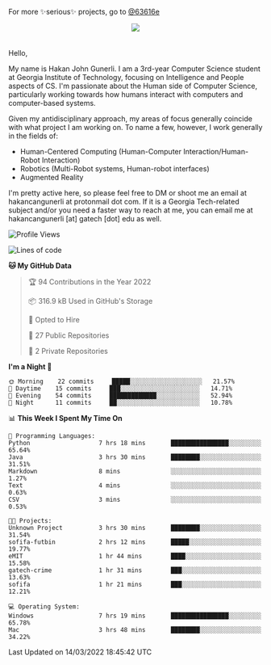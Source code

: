 For more ✨serious✨ projects, go to [@63616e](https://github.com/63616e)

<div> 
<center> <img src="https://gist.githubusercontent.com/hakancangunerli/80137ecc5d849c99c01262a70f0efce0/raw/c08047c6881a89ff5eff068b4e9a64bc49438c7f/ye.png"/>
 </center>

</div>
<br>
<br>
Hello,

My name is Hakan John Gunerli. I am a 3rd-year Computer Science student at Georgia Institute of Technology, focusing on Intelligence and People aspects of CS. I'm passionate about the Human side of Computer Science, particularly working towards how humans interact with computers and computer-based systems.


Given my antidisciplinary approach, my areas of focus generally coincide with what project I am working on. To name a few, however, I work generally in the fields of:

- Human-Centered Computing (Human-Computer Interaction/Human-Robot Interaction) 
- Robotics (Multi-Robot systems, Human-robot interfaces)
- Augmented Reality



I'm pretty active here, so please feel free to DM or shoot me an email at hakancangunerli at protonmail dot com. If it is a Georgia Tech-related subject and/or you need a faster way to reach at me, you can email me at hakancangunerli [at] gatech [dot] edu as well.

 </div>
 
 </div>


<!--START_SECTION:waka-->
![Profile Views](http://img.shields.io/badge/Profile%20Views-2-blue)

![Lines of code](https://img.shields.io/badge/From%20Hello%20World%20I%27ve%20Written-175%20Thousand%20lines%20of%20code-blue)

**🐱 My GitHub Data** 

> 🏆 94 Contributions in the Year 2022
 > 
> 📦 316.9 kB Used in GitHub's Storage 
 > 
> 💼 Opted to Hire
 > 
> 📜 27 Public Repositories 
 > 
> 🔑 2 Private Repositories  
 > 
**I'm a Night 🦉** 

```text
🌞 Morning    22 commits     █████░░░░░░░░░░░░░░░░░░░░   21.57% 
🌆 Daytime    15 commits     ███░░░░░░░░░░░░░░░░░░░░░░   14.71% 
🌃 Evening    54 commits     █████████████░░░░░░░░░░░░   52.94% 
🌙 Night      11 commits     ██░░░░░░░░░░░░░░░░░░░░░░░   10.78%

```


📊 **This Week I Spent My Time On** 

```text
💬 Programming Languages: 
Python                   7 hrs 18 mins       ████████████████░░░░░░░░░   65.64% 
Java                     3 hrs 30 mins       ████████░░░░░░░░░░░░░░░░░   31.51% 
Markdown                 8 mins              ░░░░░░░░░░░░░░░░░░░░░░░░░   1.27% 
Text                     4 mins              ░░░░░░░░░░░░░░░░░░░░░░░░░   0.63% 
CSV                      3 mins              ░░░░░░░░░░░░░░░░░░░░░░░░░   0.53%

🐱‍💻 Projects: 
Unknown Project          3 hrs 30 mins       ████████░░░░░░░░░░░░░░░░░   31.54% 
sofifa-futbin            2 hrs 12 mins       █████░░░░░░░░░░░░░░░░░░░░   19.77% 
eMIT                     1 hr 44 mins        ████░░░░░░░░░░░░░░░░░░░░░   15.58% 
gatech-crime             1 hr 31 mins        ███░░░░░░░░░░░░░░░░░░░░░░   13.63% 
sofifa                   1 hr 21 mins        ███░░░░░░░░░░░░░░░░░░░░░░   12.21%

💻 Operating System: 
Windows                  7 hrs 19 mins       ████████████████░░░░░░░░░   65.78% 
Mac                      3 hrs 48 mins       ████████░░░░░░░░░░░░░░░░░   34.22%

```


 Last Updated on 14/03/2022 18:45:42 UTC
<!--END_SECTION:waka-->


